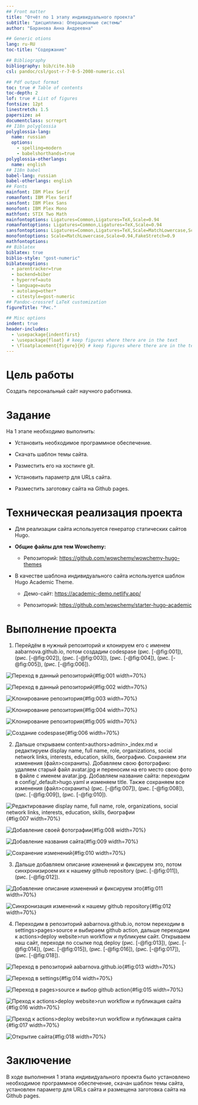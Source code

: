 ```yaml
---
## Front matter
title: "Отчёт по 1 этапу индивидуального проекта"
subtitle: "дисциплина: Операционные системы"
author: "Баранова Анна Андреевна"

## Generic otions
lang: ru-RU
toc-title: "Содержание"

## Bibliography
bibliography: bib/cite.bib
csl: pandoc/csl/gost-r-7-0-5-2008-numeric.csl

## Pdf output format
toc: true # Table of contents
toc-depth: 2
lof: true # List of figures
fontsize: 12pt
linestretch: 1.5
papersize: a4
documentclass: scrreprt
## I18n polyglossia
polyglossia-lang:
  name: russian
  options:
	- spelling=modern
	- babelshorthands=true
polyglossia-otherlangs:
  name: english
## I18n babel
babel-lang: russian
babel-otherlangs: english
## Fonts
mainfont: IBM Plex Serif
romanfont: IBM Plex Serif
sansfont: IBM Plex Sans
monofont: IBM Plex Mono
mathfont: STIX Two Math
mainfontoptions: Ligatures=Common,Ligatures=TeX,Scale=0.94
romanfontoptions: Ligatures=Common,Ligatures=TeX,Scale=0.94
sansfontoptions: Ligatures=Common,Ligatures=TeX,Scale=MatchLowercase,Scale=0.94
monofontoptions: Scale=MatchLowercase,Scale=0.94,FakeStretch=0.9
mathfontoptions:
## Biblatex
biblatex: true
biblio-style: "gost-numeric"
biblatexoptions:
  - parentracker=true
  - backend=biber
  - hyperref=auto
  - language=auto
  - autolang=other*
  - citestyle=gost-numeric
## Pandoc-crossref LaTeX customization
figureTitle: "Рис."

## Misc options
indent: true
header-includes:
  - \usepackage{indentfirst}
  - \usepackage{float} # keep figures where there are in the text
  - \floatplacement{figure}{H} # keep figures where there are in the text
---
```


# Цель работы

Создать персональный сайт научного работника.

# Задание

На 1 этапе необходимо выполнить:

* Установить необходимое программное обеспечение.

* Скачать шаблон темы сайта.

* Разместить его на хостинге git.

* Установить параметр для URLs сайта.

* Разместить заготовку сайта на Github pages.


# Техническая реализация проекта

* Для реализации сайта используется генератор статических сайтов Hugo.

* **Общие файлы для тем Wowchemy:**
 
  * Репозиторий: <https://github.com/wowchemy/wowchemy-hugo-themes>

* В качестве шаблона индивидуального сайта используется шаблон Hugo Academic Theme.

  * Демо-сайт: <https://academic-demo.netlify.app/>
 
  * Репозиторий: <https://github.com/wowchemy/starter-hugo-academic>



# Выполнение проекта

1. Перейдём в нужный репозиторий и клонируем его с именем aabarnova.github.io, потом создадим codespase (рис. [-@fig:001]), (рис. [-@fig:002]), (рис. [-@fig:003]), (рис. [-@fig:004]), (рис. [-@fig:005]), (рис. [-@fig:006]).

![Переход в данный репозиторий](image/1.png){#fig:001 width=70%}

![Переход в данный репозиторий](image/2.png){#fig:002 width=70%}

![Клонирование репозитория](image/3.png){#fig:003 width=70%}

![Клонирование репозитория](image/4.png){#fig:004 width=70%}

![Клонирование репозитория](image/5.png){#fig:005 width=70%}

![Создание codespase](image/7.png){#fig:006 width=70%}

2. Дальше открываем content>authors>admin>_index.md и редактируем display name, full name, role, organizations, social network links, interests, education, skills, биографию. Сохраняем эти изменения (файл>сохранить). Добавляем свою фотографию: удаляем старый файл avatar.jpg и переносим на его место свою фото в файле с именем avatar.jpg. Добавляем название сайта: переходим в config/_default>hugo.yaml и изменяем title. Также сохраняем все изменения (файл>сохранить) (рис. [-@fig:007]), (рис. [-@fig:008]), (рис. [-@fig:009]), (рис. [-@fig:010]).

![Редактирование display name, full name, role, organizations, social network links, interests, education, skills, биографии](image/7.png){#fig:007 width=70%}

![Добавление своей фотографии](image/8.png){#fig:008 width=70%}

![Добавление названия сайта](image/9.png){#fig:009 width=70%}

![Сохранение изменений](image/10.png){#fig:010 width=70%}

3. Дальше добавляем описание изменений и фиксируем это, потом синхронизироем их к нашему github repository (рис. [-@fig:011]), (рис. [-@fig:012]).

![Добавление описание изменений и фиксируем это](image/11.png){#fig:011 width=70%}

![Синхронизация изменений к нашему github repository](image/12.png){#fig:012 width=70%}

4. Переходим в репозиторий aabarnova.github.io, потом переходим в settings>pages>source и выбираем github action, дальше переходим к actions>deploy website>run workflow и публикуем сайт. Открываем наш сайт, переходя по ссылке под deploy (рис. [-@fig:013]), (рис. [-@fig:014]), (рис. [-@fig:015]), (рис. [-@fig:016]), (рис. [-@fig:017]), (рис. [-@fig:018]).

![Переход в репозиторий aabarnova.github.io](image/13.png){#fig:013 width=70%}

![Переход в settings](image/14.png){#fig:014 width=70%}

![Переход в pages>source и выбор github action](image/15.png){#fig:015 width=70%}

![Преход к actions>deploy website>run workflow и публикация сайта](image/16.png){#fig:016 width=70%}

![Преход к actions>deploy website>run workflow и публикация сайта](image/17.png){#fig:017 width=70%}

![Открытие сайта](image/18.png){#fig:018 width=70%}

# Заключение

В ходе выполнения 1 этапа индивидуального проекта было установлено необходимое программное обеспечение, скачан шаблон темы сайта, установлен параметр для URLs сайта и размещена заготовка сайта на Github pages.



